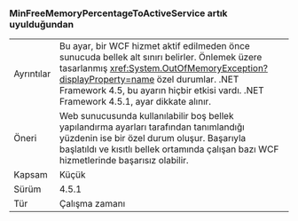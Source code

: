 ### <a name="minfreememorypercentagetoactiveservice-is-now-respected"></a>MinFreeMemoryPercentageToActiveService artık uyulduğundan

|   |   |
|---|---|
|Ayrıntılar|Bu ayar, bir WCF hizmet aktif edilmeden önce sunucuda bellek alt sınırı belirler. Önlemek üzere tasarlanmış <xref:System.OutOfMemoryException?displayProperty=name> özel durumlar. .NET Framework 4.5, bu ayarın hiçbir etkisi vardı. .NET Framework 4.5.1, ayar dikkate alınır.|
|Öneri|Web sunucusunda kullanılabilir boş bellek yapılandırma ayarları tarafından tanımlandığı yüzdenin ise bir özel durum oluşur. Başarıyla başlatıldı ve kısıtlı bellek ortamında çalışan bazı WCF hizmetlerinde başarısız olabilir.|
|Kapsam|Küçük|
|Sürüm|4.5.1|
|Tür|Çalışma zamanı|

